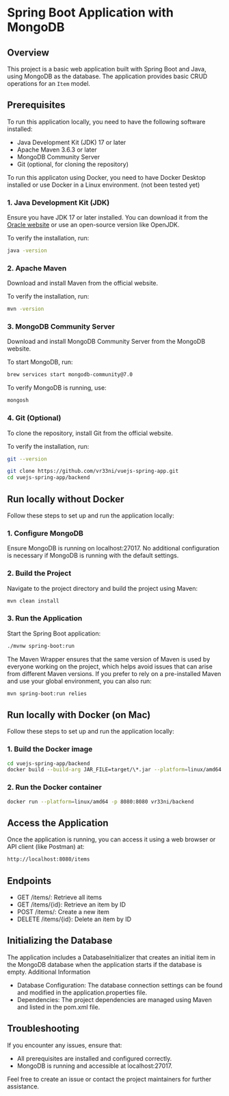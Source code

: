 # Spring Boot Application with MongoDB

## Overview

This project is a basic web application built with Spring Boot and Java, using MongoDB as the database. The application provides basic CRUD operations for an `Item` model.

## Prerequisites

To run this application locally, you need to have the following software installed:

- Java Development Kit (JDK) 17 or later
- Apache Maven 3.6.3 or later
- MongoDB Community Server
- Git (optional, for cloning the repository)

To run this applicaton using Docker, you need to have Docker Desktop installed or use Docker in a Linux environment. (not been tested yet)

### 1. Java Development Kit (JDK)

Ensure you have JDK 17 or later installed. You can download it from the [Oracle website](https://www.oracle.com/java/technologies/javase-jdk17-downloads.html) or use an open-source version like OpenJDK.

To verify the installation, run:

```sh
java -version
```

### 2. Apache Maven

Download and install Maven from the official website.

To verify the installation, run:

```sh
mvn -version
```

### 3. MongoDB Community Server

Download and install MongoDB Community Server from the MongoDB website.

To start MongoDB, run:

```sh
brew services start mongodb-community@7.0
```

To verify MongoDB is running, use:

```sh
mongosh
```

### 4. Git (Optional)

To clone the repository, install Git from the official website.

To verify the installation, run:

```sh
git --version
```

```sh
git clone https://github.com/vr33ni/vuejs-spring-app.git
cd vuejs-spring-app/backend
```

## Run locally without Docker

Follow these steps to set up and run the application locally:

### 1. Configure MongoDB

Ensure MongoDB is running on localhost:27017. No additional configuration is necessary if MongoDB is running with the default settings.

### 2. Build the Project

Navigate to the project directory and build the project using Maven:

```sh
mvn clean install
```

### 3. Run the Application

Start the Spring Boot application:

```sh
./mvnw spring-boot:run
```

The Maven Wrapper ensures that the same version of Maven is used by everyone working on the project, which helps avoid issues that can arise from different Maven versions.
If you prefer to rely on a pre-installed Maven and use your global environment, you can also run:

 ```sh
 mvn spring-boot:run relies
 ```

## Run locally with Docker (on Mac)

Follow these steps to set up and run the application locally:

### 1. Build the Docker image

```sh
cd vuejs-spring-app/backend
docker build --build-arg JAR_FILE=target/\*.jar --platform=linux/amd64  -t vr33ni/backend .
```

### 2. Run the Docker container

```sh
docker run --platform=linux/amd64 -p 8080:8080 vr33ni/backend                              
```

## Access the Application

Once the application is running, you can access it using a web browser or API client (like Postman) at:

```sh
http://localhost:8080/items
```

## Endpoints

- GET /items/: Retrieve all items
- GET /items/{id}: Retrieve an item by ID
- POST /items/: Create a new item
- DELETE /items/{id}: Delete an item by ID

## Initializing the Database

The application includes a DatabaseInitializer that creates an initial item in the MongoDB database when the application starts if the database is empty.
Additional Information

- Database Configuration: The database connection settings can be found and modified in the application.properties file.
- Dependencies: The project dependencies are managed using Maven and listed in the pom.xml file.

## Troubleshooting

If you encounter any issues, ensure that:

- All prerequisites are installed and configured correctly.
- MongoDB is running and accessible at localhost:27017.

Feel free to create an issue or contact the project maintainers for further assistance.
